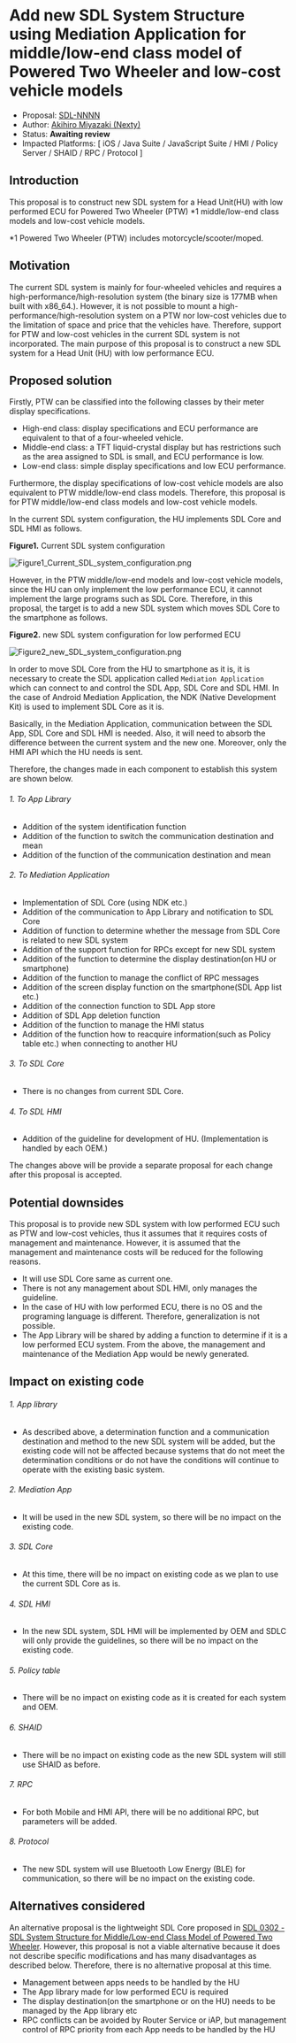 # Add new SDL System Structure using Mediation Application for middle/low-end class model of Powered Two Wheeler and low-cost vehicle models

* Proposal: [SDL-NNNN](NNNN-Add-new-SDL-System-Structure-using-Mediation-Application.md)
* Author: [Akihiro Miyazaki (Nexty)](https://github.com/Akihiro-Miyazaki)
* Status: **Awaiting review**
* Impacted Platforms: [ iOS / Java Suite / JavaScript Suite / HMI / Policy Server / SHAID / RPC / Protocol ]

## Introduction

This proposal is to construct new SDL system for a Head Unit(HU) with low performed ECU for Powered Two Wheeler (PTW) *1 middle/low-end class models and low-cost vehicle models.

*1 Powered Two Wheeler (PTW) includes motorcycle/scooter/moped.


## Motivation

The current SDL system is mainly for four-wheeled vehicles and requires a high-performance/high-resolution system (the binary size is 177MB when built with x86_64.). However, it is not possible to mount a high-performance/high-resolution system on a PTW nor low-cost vehicles due to the limitation of space and price that the vehicles have. Therefore, support for PTW and low-cost vehicles in the current SDL system is not incorporated. The main purpose of this proposal is to construct a new SDL system for a Head Unit (HU) with low performance ECU.


## Proposed solution

Firstly, PTW can be classified into the following classes by their meter display specifications.
 - High-end class: display specifications and ECU performance are equivalent to that of a four-wheeled vehicle.
 - Middle-end class: a TFT liquid-crystal display but has restrictions such as the area assigned to SDL is small, and ECU performance is low.
 - Low-end class: simple display specifications and low ECU performance.

Furthermore, the display specifications of low-cost vehicle models are also equivalent to PTW middle/low-end class models. Therefore, this proposal is for PTW middle/low-end class models and low-cost vehicle models.

In the current SDL system configuration, the HU implements SDL Core and SDL HMI as follows.

<b>Figure1.</b> Current SDL system configuration

![Figure1_Current_SDL_system_configuration.png](../assets/proposals/NNNN-Add-new-SDL-System-Structure-using-Mediation-Application/Figure1_Current_SDL_system_configuration.png)

However, in the PTW middle/low-end models and low-cost vehicle models, since the HU can only implement the low performance ECU, it cannot implement the large programs such as SDL Core. Therefore, in this proposal, the target is to add a new SDL system which moves SDL Core to the smartphone as follows.

<b>Figure2.</b> new SDL system configuration for low performed ECU

![Figure2_new_SDL_system_configuration.png](../assets/proposals/NNNN-Add-new-SDL-System-Structure-using-Mediation-Application/Figure2_new_SDL_system_configuration.png)

In order to move SDL Core from the HU to smartphone as it is, it is necessary to create the SDL application called `Mediation Application` which can connect to and control the SDL App, SDL Core and SDL HMI. In the case of Android Mediation Application, the NDK (Native Development Kit) is used to implement SDL Core as it is.

Basically, in the Mediation Application, communication between the SDL App, SDL Core and SDL HMI is needed. Also, it will need to absorb the difference between the current system and the new one. Moreover, only the HMI API which the HU needs is sent.

Therefore, the changes made in each component to establish this system are shown below.

###### 1. To App Library
 - Addition of the system identification function
 - Addition of the function to switch the communication destination and mean
 - Addition of the function of the communication destination and mean

###### 2. To Mediation Application
 - Implementation of SDL Core (using NDK etc.)
 - Addition of the communication to App Library and notification to SDL Core
 - Addition of function to determine whether the message from SDL Core is related to new SDL system
 - Addition of the support function for RPCs except for new SDL system
 - Addition of the function to determine the display destination(on HU or smartphone)
 - Addition of the function to manage the conflict of RPC messages
 - Addition of the screen display function on the smartphone(SDL App list etc.)
 - Addition of the connection function to SDL App store
 - Addition of SDL App deletion function
 - Addition of the function to manage the HMI status
 - Addition of the function how to reacquire information(such as Policy table etc.) when connecting to another HU

###### 3. To SDL Core
 - There is no changes from current SDL Core.

###### 4. To SDL HMI
 - Addition of the guideline for development of HU. (Implementation is handled by each OEM.)

The changes above will be provide a separate proposal for each change after this proposal is accepted.

## Potential downsides

This proposal is to provide new SDL system with low performed ECU such as PTW and low-cost vehicles, thus it assumes that it requires costs of management and maintenance.
However, it is assumed that the management and maintenance costs will be reduced for the following reasons.
 - It will use SDL Core same as current one.
 - There is not any management about SDL HMI, only manages the guideline.
 - In the case of HU with low performed ECU, there is no OS and the programing language is different. Therefore, generalization is not possible.
 - The App Library will be shared by adding a function to determine if it is a low performed ECU system.
From the above, the management and maintenance of the Mediation App would be newly generated.


## Impact on existing code

###### 1. App library
 - As described above, a determination function and a communication destination and method to the new SDL system will be added, but the existing code will not be affected because systems that do not meet the determination conditions or do not have the conditions will continue to operate with the existing basic system.

###### 2. Mediation App
 - It will be used in the new SDL system, so there will be no impact on the existing code.

###### 3. SDL Core
 - At this time, there will be no impact on existing code as we plan to use the current SDL Core as is.

###### 4. SDL HMI
 - In the new SDL system, SDL HMI will be implemented by OEM and SDLC will only provide the guidelines, so there will be no impact on the existing code.

###### 5. Policy table
 - There will be no impact on existing code as it is created for each system and OEM.

###### 6. SHAID
 - There will be no impact on existing code as the new SDL system will still use SHAID as before.

###### 7. RPC
 - For both Mobile and HMI API, there will be no additional RPC, but parameters will be added.

###### 8. Protocol
 - The new SDL system will use Bluetooth Low Energy (BLE) for communication, so there will be no impact on the existing code.


## Alternatives considered

An alternative proposal is the lightweight SDL Core proposed in [SDL 0302 - SDL System Structure for Middle/Low-end Class Model of Powered Two Wheeler](https://github.com/smartdevicelink/sdl_evolution/issues/1004).
However, this proposal is not a viable alternative because it does not describe specific modifications and has many disadvantages as described below. Therefore, there is no alternative proposal at this time.
 - Management between apps needs to be handled by the HU
 - The App library made for low performed ECU is required
 - The display destination(on the smartphone or on the HU) needs to be managed by the App library etc
 - RPC conflicts can be avoided by Router Service or iAP, but management control of RPC priority from each App needs to be handled by the HU
 
